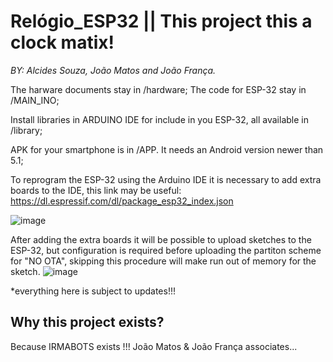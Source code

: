 # Relógio_ESP32  || This project this a clock matix!
*BY: Alcides Souza, João Matos and João França.* 

The harware documents stay in /hardware;
The code for ESP-32 stay in /MAIN_INO;

Install libraries in ARDUINO IDE for include in you ESP-32, all available in /library;

APK for your smartphone is in /APP. It needs an Android version newer than 5.1;

To reprogram the ESP-32 using the Arduino IDE it is necessary to add extra boards to the IDE, this link may be useful: https://dl.espressif.com/dl/package_esp32_index.json

![image](https://user-images.githubusercontent.com/121946920/214653399-65728afa-f9f3-4b10-9d3d-837282caf4dd.png)

After adding the extra boards it will be possible to upload sketches to the ESP-32, but configuration is required before uploading the partiton scheme for "NO OTA", skipping this procedure will make run out of memory for the sketch.
![image](https://user-images.githubusercontent.com/121946920/214651616-b800ff39-de3d-44bd-b68d-4c34c17128a8.png)



*everything here is subject to updates!!!


## Why this project exists?

Because IRMABOTS exists !!! 
João Matos & João França associates...
